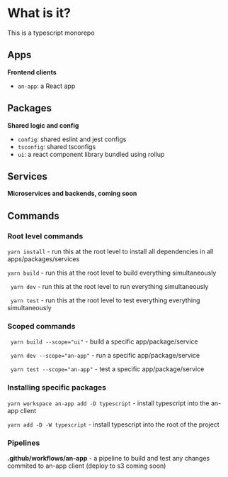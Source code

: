 # What is it? 

This is a typescript monorepo

## Apps

<b>Frontend clients</b>

- `an-app`: a React app

## Packages

<b>Shared logic and config</b>

- `config`: shared eslint and jest configs
- `tsconfig`: shared tsconfigs
- `ui`: a react component library bundled using rollup

## Services
<b>Microservices and backends, coming soon</b>

## Commands

### Root level commands

` yarn install ` - run this at the root level to install all dependencies in all apps/packages/services

` yarn build ` - run this at the root level to build everything simultaneously 

` yarn dev` - run this at the root level to run everything simultaneously 

` yarn test` - run this at the root level to test everything everything simultaneously 

### Scoped commands

` yarn build --scope="ui"` - build a specific app/package/service

` yarn dev --scope="an-app"` - run a specific app/package/service

` yarn test --scope="an-app"` - test a specific app/package/service

### Installing specific packages

`yarn workspace an-app add -D typescript` -  install typescript into the an-app client

`yarn add -D -W typescript` - install typescript into the root of the project

### Pipelines

<b>.github/workflows/an-app</b> -  a pipeline to build and test any changes commited to an-app client (deploy to s3 coming soon)

